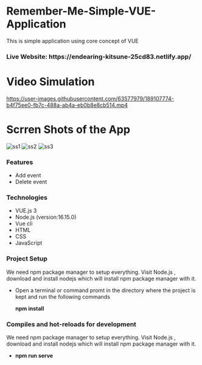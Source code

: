 # Remember-Me-Simple-VUE-Application
This is simple application using core concept of VUE

<h3>Live Website: https://endearing-kitsune-25cd83.netlify.app/ </h3>
<h1>Video Simulation</h1>


https://user-images.githubusercontent.com/63577979/189107774-b4f75ee0-fb7c-488a-ab4a-eb0b8e8cb514.mp4



<h1>Scrren Shots of the App</h1>

![ss1](https://user-images.githubusercontent.com/63577979/189107645-7b661921-5363-48e6-8bef-1fb40f022e19.JPG)
![ss2](https://user-images.githubusercontent.com/63577979/189107652-399988d4-77dc-43ce-bb76-de2beaaab02e.JPG)
![ss3](https://user-images.githubusercontent.com/63577979/189107653-b4c2038b-4928-4a82-b2a5-a6b239c42554.JPG)

<h3>Features</h3>
<ul>
  <li>Add event</li>
  <li>Delete event</li>
</ul>


<h3>Technologies</h3>
<ul>
  <li>VUE.js 3</li>
  <li>Node.js (version:16.15.0)</li>
  <li>Vue cli</li>
  <li>HTML</li>
  <li>CSS</li>
  <li>JavaScript</li>
</ul>

<h3>Project Setup</h3>
<p>We need npm package manager to setup everything. Visit Node.js , download and install nodejs which will install npm package manager with it.</p>
<ul>
  <li>Open a terminal or command promt in the directory where the project is kept and run the following commands</li>
  <p><b>npm install</b><p/>
</ul>

<h3>Compiles and hot-reloads for development</h3>
<p>We need npm package manager to setup everything. Visit Node.js , download and install nodejs which will install npm package manager with it.</p>
<ul>
  <li><p><b>npm run serve</b><p/></li>
</ul>

